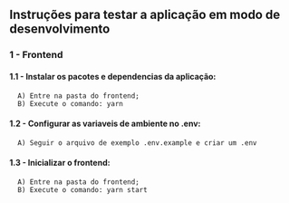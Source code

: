 ## Instruções para testar a aplicação em modo de desenvolvimento

### 1 - Frontend

   #### 1.1 - Instalar os pacotes e dependencias da aplicação:
      A) Entre na pasta do frontend;
      B) Execute o comando: yarn

   #### 1.2 - Configurar as variaveis de ambiente no .env:
      A) Seguir o arquivo de exemplo .env.example e criar um .env 

   #### 1.3 - Inicializar o frontend:
      A) Entre na pasta do frontend;
      B) Execute o comando: yarn start
